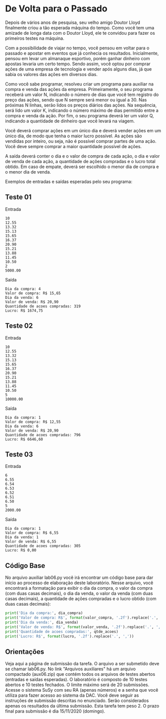 # De Volta para o Passado

Depois de vários anos de pesquisa, seu velho amigo Doutor Lloyd finalmente criou a tão esperada máquina do tempo. Como você tem uma amizade de longa data com o Doutor Lloyd, ele te convidou para fazer os primeiros testes na máquina.

Com a possibilidade de viajar no tempo, você pensou em voltar para o passado e apostar em eventos que já conhecia os resultados. Inicialmente, pensou em levar um almanaque esportivo, porém ganhar dinheiro com apostas levaria um certo tempo. Sendo assim, você optou por comprar ações de uma empresa de tecnologia e vender após alguns dias, já que sabia os valores das ações em diversos dias.

Como você sabe programar, resolveu criar um programa para auxiliar na compra e venda das ações da empresa. Primeiramente, o seu programa receberá um valor N, indicando o número de dias que você tem registro do preço das ações, sendo que N sempre será menor ou igual a 30. Nas próximas N linhas, serão lidos os preços diários das ações. Na sequência, será lido um valor K, indicando o número máximo de dias permitido entre a compra e venda da ação. Por fim, o seu programa deverá ler um valor Q, indicando a quantidade de dinheiro que você levará na viagem.

Você deverá comprar ações em um único dia e deverá vender ações em um único dia, de modo que tenha o maior lucro possível. As ações são vendidas por inteiro, ou seja, não é possível comprar partes de uma ação. Você deve sempre comprar a maior quantidade possível de ações.

A saída deverá conter o dia e o valor de compra de cada ação, o dia e valor de venda de cada ação, a quantidade de ações compradas e o lucro total obtido. Em caso de empate, deverá ser escolhido o menor dia de compra e o menor dia de venda.

Exemplos de entradas e saídas esperadas pelo seu programa:

## Teste 01

Entrada

```
10
12.55
13.32
15.13
15.65
16.37
20.90
15.21
13.88
11.45
10.50
2
5000.00
```

Saída

```
Dia da compra: 4
Valor de compra: R$ 15,65
Dia da venda: 6
Valor de venda: R$ 20,90
Quantidade de acoes compradas: 319
Lucro: R$ 1674,75
```

## Teste 02
Entrada

```
10
12.55
13.32
15.13
15.65
16.37
20.90
15.21
13.88
11.45
10.50
5
10000.00
```

Saída

```
Dia da compra: 1
Valor de compra: R$ 12,55
Dia da venda: 6
Valor de venda: R$ 20,90
Quantidade de acoes compradas: 796
Lucro: R$ 6646,60
```

## Teste 03

Entrada

```
6
6.55
6.54
6.53
6.52
6.51
6.50
5
2000.00
```

Saída

```
Dia da compra: 1
Valor de compra: R$ 6,55
Dia da venda: 1
Valor de venda: R$ 6,55
Quantidade de acoes compradas: 305
Lucro: R$ 0,00
```

## Código Base

No arquivo auxiliar lab06.py você irá encontrar um código base para dar início ao processo de elaboração deste laboratório. Nesse arquivo, você encontrará a formatação para exibir o dia da compra, o valor da compra (com duas casas decimais), o dia da venda, o valor da venda (com duas casas decimais), a quantidade de ações compradas e o lucro obtido (com duas casas decimais):

```python
print('Dia da compra:', dia_compra)
print('Valor de compra: R$', format(valor_compra, '.2f').replace('.', ','))
print('Dia da venda:', dia_venda)
print('Valor de venda: R$', format(valor_venda, '.2f').replace('.', ','))
print('Quantidade de acoes compradas:', qtde_acoes)
print('Lucro: R$', format(lucro, '.2f').replace('.', ','))
```

## Orientações
Veja aqui a página de submissão da tarefa.
O arquivo a ser submetido deve se chamar lab06.py.
No link "Arquivos auxiliares" há um arquivo compactado (aux06.zip) que contém todos os arquivos de testes abertos (entradas e saídas esperadas).
O laboratório é composto de 10 testes abertos e 10 testes fechados.
O limite máximo será de 20 submissões.
Acesse o sistema SuSy com seu RA (apenas números) e a senha que você utiliza para fazer acesso ao sistema da DAC.
Você deve seguir as instruções de submissão descritas no enunciado.
Serão considerados apenas os resultados da última submissão.
Esta tarefa tem peso 2.
O prazo final para submissão é dia 15/11/2020 (domingo).